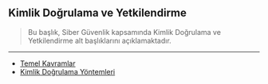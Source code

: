 ## Kimlik Doğrulama ve Yetkilendirme

> Bu başlık, Siber Güvenlik kapsamında Kimlik Doğrulama ve Yetkilendirme alt başlıklarını açıklamaktadır.

---

- [Temel Kavramlar](https://github.com/eesmer/CyberSecurity-Glossary/blob/main/TR/Kimlik_Dogrulama_Yetkilendirme/belgeler/Temel-Kavramlar.md)
- [Kimlik Doğrulama Yöntemleri](https://github.com/eesmer/CyberSecurity-Glossary/blob/main/TR/Kimlik_Dogrulama_Yetkilendirme/belgeler/Kimlik-Dogrulama-Yontemleri.md)

